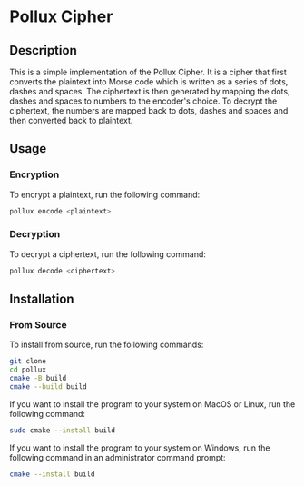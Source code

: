 # Pollux Cipher

## Description

This is a simple implementation of the Pollux Cipher. It is a cipher that first converts the plaintext into Morse code which is written as a series of dots, dashes and spaces. The ciphertext is then generated by mapping the dots, dashes and spaces to numbers to the encoder's choice. To decrypt the ciphertext, the numbers are mapped back to dots, dashes and spaces and then converted back to plaintext.

## Usage

### Encryption

To encrypt a plaintext, run the following command:

```bash
pollux encode <plaintext>
```

### Decryption

To decrypt a ciphertext, run the following command:

```bash
pollux decode <ciphertext>
```

## Installation

### From Source

To install from source, run the following commands:

```bash
git clone 
cd pollux
cmake -B build
cmake --build build
```

If you want to install the program to your system on MacOS or Linux, run the following command:

```bash
sudo cmake --install build
```

If you want to install the program to your system on Windows, run the following command in an administrator command prompt:

```bash
cmake --install build
```